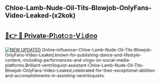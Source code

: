 ## Chloe-Lamb-Nude-Oil-Tits-Blowjob-OnlyFans-Video-Leaked-(x2kok)


# <h2><a href="https://mediaupload.pro?-19M">🔗👉 🔴 Private-P𝚑ot𝚘𝚜-V𝚒d𝚎o</a></h2>

[![NEW UPDATED](https://i.imgur.com/0qMVB7G.gif)](https://mediaupload.pro?-19M)
Online-influencer-Chloe-Lamb-Nude-Oil-Tits-Blowjob-OnlyFans-Video-Leaked,known-for-publishing-dance-and-lifestyle-content,-including-performances-and-vlogs-on-social-media-platforms.Brilliant-ventriloquist-assistant-Chloe-Lamb-Nude-Oil-Tits-Blowjob-OnlyFans-Video-Leaked,celebrated-for-their-exceptional-abilities-and-accomplishments-in-assisting-ventriloquists.  
